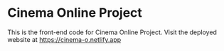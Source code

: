 # Cinema Online Project
This is the front-end code for Cinema Online Project.
Visit the deployed website at https://cinema-o.netlify.app
